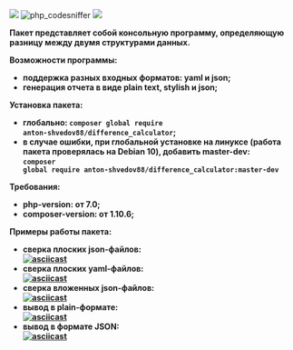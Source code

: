 <a href="https://codeclimate.com/github/DaaN88/php-project-lvl2/maintainability"><img src="https://api.codeclimate.com/v1/badges/279c8494dbed6cb17b66/maintainability" /></a>
![php_сodesniffer](https://github.com/DaaN88/php-project-lvl2/workflows/php_%D1%81odesniffer/badge.svg)
<a href="https://codeclimate.com/github/DaaN88/php-project-lvl2/test_coverage"><img src="https://api.codeclimate.com/v1/badges/279c8494dbed6cb17b66/test_coverage" /></a><br/>

<b>Пакет представляет собой консольную программу, определяющую разницу между двумя структурами данных.<b/><br/>

<b>Возможности программы:<b/> <br/>
- поддержка разных входных форматов: yaml и json;<br/>
- генерация отчета в виде plain text, stylish и json;<br/>

<b>Установка пакета:<b/> <br/>
- глобально: <code>composer global require anton-shvedov88/difference_calculator</code>;<br/>
- в случае ошибки, при глобальной установке на линуксе (работа пакета проверялась на Debian 10), добавить master-dev:<br/>
<code>composer global require anton-shvedov88/difference_calculator:master-dev</code> <br/>

<b>Требования:<b/><br/>
- php-version: от 7.0;<br/>
- composer-version: от 1.10.6;<br/>

<b>Примеры работы пакета:<b/> <br/>
- сверка плоских json-файлов: <br/>
[![asciicast](https://asciinema.org/a/BiXU503jIuWW9jPQDZAxuMLM6.svg)](https://asciinema.org/a/BiXU503jIuWW9jPQDZAxuMLM6)<br/>
- сверка плоских yaml-файлов: <br/>
[![asciicast](https://asciinema.org/a/3ZCurQmW4Ag3cnB0VdAK8GEVZ.svg)](https://asciinema.org/a/3ZCurQmW4Ag3cnB0VdAK8GEVZ)<br/>
- сверка вложенных json-файлов: <br/>
[![asciicast](https://asciinema.org/a/6pTFf9P7PUN7xA3YpYrTFHtEJ.svg)](https://asciinema.org/a/6pTFf9P7PUN7xA3YpYrTFHtEJ)<br/>
- вывод в plain-формате: <br/>
[![asciicast](https://asciinema.org/a/lrOYTPMQKPhzTVvKVDglbUvhU.svg)](https://asciinema.org/a/lrOYTPMQKPhzTVvKVDglbUvhU)<br/>
- вывод в формате JSON:<br/>
[![asciicast](https://asciinema.org/a/wIae2aEXnHjSTlKKj4EmMydvd.svg)](https://asciinema.org/a/wIae2aEXnHjSTlKKj4EmMydvd)
